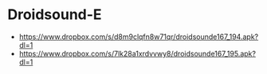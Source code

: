 Droidsound-E 
============
* https://www.dropbox.com/s/d8m9clqfn8w71qr/droidsounde167_194.apk?dl=1
* https://www.dropbox.com/s/7lk28a1xrdvvwy8/droidsounde167_195.apk?dl=1
